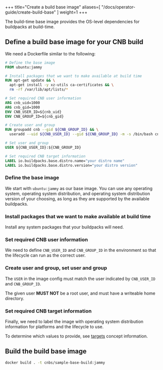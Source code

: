 
+++
title="Create a build base image"
aliases=[
  "/docs/operator-guide/create-build-base"
]
weight=1
+++

The build-time base image provides the OS-level dependencies for buildpacks at build-time.

<!--more-->

## Define a build base image for your CNB build

We need a Dockerfile similar to the following:

```Dockerfile
# Define the base image
FROM ubuntu:jammy

# Install packages that we want to make available at build time
RUN apt-get update && \
  apt-get install -y xz-utils ca-certificates && \
  rm -rf /var/lib/apt/lists/*

# Set required CNB user information
ARG cnb_uid=1000
ARG cnb_gid=1000
ENV CNB_USER_ID=${cnb_uid}
ENV CNB_GROUP_ID=${cnb_gid}

# Create user and group
RUN groupadd cnb --gid ${CNB_GROUP_ID} && \
  useradd --uid ${CNB_USER_ID} --gid ${CNB_GROUP_ID} -m -s /bin/bash cnb

# Set user and group
USER ${CNB_USER_ID}:${CNB_GROUP_ID}

# Set required CNB target information
LABEL io.buildpacks.base.distro.name="your distro name"
LABEL io.buildpacks.base.distro.version="your distro version"
```

### Define the base image

We start with `ubuntu:jammy` as our base image.
You can use any operating system, operating system distribution, and operating system distribution version of your choosing,
as long as they are supported by the available buildpacks.

### Install packages that we want to make available at build time

Install any system packages that your buildpacks will need.

### Set required CNB user information

We need to define `CNB_USER_ID` and `CNB_GROUP_ID` in the environment so that the lifecycle can run as the correct user.

### Create user and group, set user and group

The `USER` in the image config must match the user indicated by `CNB_USER_ID` and `CNB_GROUP_ID`.

The given user **MUST NOT** be a root user, and must have a writeable home directory.

### Set required CNB target information

Finally, we need to label the image with operating system distribution information for platforms and the lifecycle to use.

To determine which values to provide, see [targets](/docs/for-buildpack-authors/concepts/targets/) concept information.

## Build the build base image

```bash
docker build . -t cnbs/sample-base-build:jammy
```
